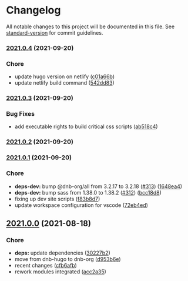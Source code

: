 # Changelog

All notable changes to this project will be documented in this file. See [standard-version](https://github.com/conventional-changelog/standard-version) for commit guidelines.

### [2021.0.4](https://github.com/davidsneighbour/samui-samui.de/compare/v2021.0.3...v2021.0.4) (2021-09-20)


### Chore

* update hugo version on netlify ([c01a66b](https://github.com/davidsneighbour/samui-samui.de/commit/c01a66b6f009142e427aa6685a4fe2abc9da8d74))
* update netlify build command ([542dd83](https://github.com/davidsneighbour/samui-samui.de/commit/542dd836638fac713c10653099de146f81ac5f12))

### [2021.0.3](https://github.com/davidsneighbour/samui-samui.de/compare/v2021.0.2...v2021.0.3) (2021-09-20)


### Bug Fixes

* add executable rights to build critical css scripts ([ab518c4](https://github.com/davidsneighbour/samui-samui.de/commit/ab518c4afda5d9d9d31e646ef0a8e2d1b24afeb0))

### [2021.0.2](https://github.com/davidsneighbour/samui-samui.de/compare/v2021.0.1...v2021.0.2) (2021-09-20)

### [2021.0.1](https://github.com/davidsneighbour/samui-samui.de/compare/v2021.0.0...v2021.0.1) (2021-09-20)


### Chore

* **deps-dev:** bump @dnb-org/all from 3.2.17 to 3.2.18 ([#313](https://github.com/davidsneighbour/samui-samui.de/issues/313)) ([1648ea4](https://github.com/davidsneighbour/samui-samui.de/commit/1648ea45be0df4fb0cdc09b81090daceab6ab8a8))
* **deps-dev:** bump sass from 1.38.0 to 1.38.2 ([#312](https://github.com/davidsneighbour/samui-samui.de/issues/312)) ([bcc18d8](https://github.com/davidsneighbour/samui-samui.de/commit/bcc18d807ca5eb17184e099252357012467845e1))
* fixing up dev site scripts ([f83b8d7](https://github.com/davidsneighbour/samui-samui.de/commit/f83b8d7f2d5dc66d5c1754d289c58db0d1adbb37))
* update workspace configuration for vscode ([72eb4ed](https://github.com/davidsneighbour/samui-samui.de/commit/72eb4ed8843b75557bca83f7eceaa4f29122fbb7))

## [2021.0.0](https://github.com/davidsneighbour/samui-samui.de/compare/v1.1.149...v2021.0.0) (2021-08-18)


### Chore

* **deps:** update dependencies ([30227b2](https://github.com/davidsneighbour/samui-samui.de/commit/30227b23bf0eb0cd4c26b6ba840c3eef88be955f))
* move from dnb-hugo to dnb-org ([d953b6e](https://github.com/davidsneighbour/samui-samui.de/commit/d953b6e5380441732a58786da970015c954105f3))
* recent changes ([cfb6afb](https://github.com/davidsneighbour/samui-samui.de/commit/cfb6afb0d81ea36df43040c1ad8016f72a19739a))
* rework modules integrated ([acc2a35](https://github.com/davidsneighbour/samui-samui.de/commit/acc2a35a95aca834b223e669c0b94854bbd6ad00))

